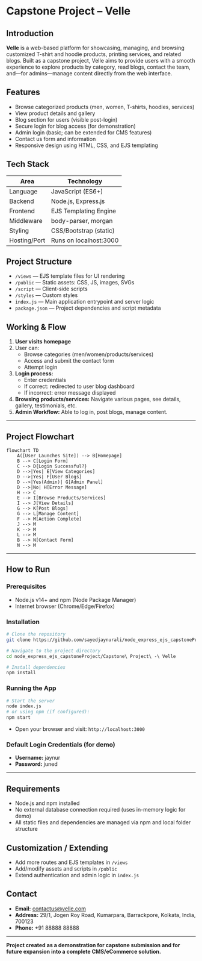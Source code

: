 # Capstone Project – Velle

## Introduction
**Velle** is a web-based platform for showcasing, managing, and browsing customized T-shirt and hoodie products, printing services, and related blogs. Built as a capstone project, Velle aims to provide users with a smooth experience to explore products by category, read blogs, contact the team, and—for admins—manage content directly from the web interface.

## Features
- Browse categorized products (men, women, T-shirts, hoodies, services)
- View product details and gallery
- Blog section for users (visible post-login)
- Secure login for blog access (for demonstration)
- Admin login (basic; can be extended for CMS features)
- Contact us form and information
- Responsive design using HTML, CSS, and EJS templating

## Tech Stack
| Area           | Technology                |
| -------------- | ------------------------ |
| Language       | JavaScript (ES6+)        |
| Backend        | Node.js, Express.js      |
| Frontend       | EJS Templating Engine    |
| Middleware     | body-parser, morgan      |
| Styling        | CSS/Bootstrap (static)   |
| Hosting/Port   | Runs on localhost:3000   |

## Project Structure
- `/views` — EJS template files for UI rendering
- `/public` — Static assets: CSS, JS, images, SVGs
- `/script` — Client-side scripts
- `/styles` — Custom styles
- `index.js` — Main application entrypoint and server logic
- `package.json` — Project dependencies and script metadata

## Working & Flow

1. **User visits homepage**
2. User can:
   - Browse categories (men/women/products/services)
   - Access and submit the contact form
   - Attempt login
3. **Login process:**
   - Enter credentials
   - If correct: redirected to user blog dashboard
   - If incorrect: error message displayed
4. **Browsing products/services:** Navigate various pages, see details, gallery, testimonials, etc.
5. **Admin Workflow:** Able to log in, post blogs, manage content.

---

## Project Flowchart

```mermaid
flowchart TD
    A([User Launches Site]) --> B[Homepage]
    B --> C[Login Form]
    C --> D{Login Successful?}
    D -->|Yes| E[View Categories]
    D -->|Yes| F[User Blogs]
    D -->|Yes(Admin)| G[Admin Panel]
    D -->|No| H[Error Message]
    H --> C
    E --> I[Browse Products/Services]
    I --> J[View Details]
    G --> K[Post Blogs]
    G --> L[Manage Content]
    F --> M[Action Complete]
    J --> M
    K --> M
    L --> M
    B --> N[Contact Form]
    N --> M
```

---

## How to Run

### Prerequisites
- Node.js v14+ and npm (Node Package Manager)
- Internet browser (Chrome/Edge/Firefox)

### Installation

```bash
# Clone the repository
git clone https://github.com/sayedjaynurali/node_express_ejs_capstoneProject.git

# Navigate to the project directory
cd node_express_ejs_capstoneProject/Capstone\ Project\ -\ Velle

# Install dependencies
npm install
```

### Running the App

```bash
# Start the server
node index.js
# or using npm (if configured):
npm start
```
- Open your browser and visit: `http://localhost:3000`

### Default Login Credentials (for demo)
- **Username:** jaynur  
- **Password:** juned  

---

## Requirements
- Node.js and npm installed
- No external database connection required (uses in-memory logic for demo)
- All static files and dependencies are managed via npm and local folder structure

## Customization / Extending
- Add more routes and EJS templates in `/views`
- Add/modify assets and scripts in `/public`
- Extend authentication and admin logic in `index.js`

## Contact
- **Email:** contactus@velle.com  
- **Address:** 29/1, Jogen Roy Road, Kumarpara, Barrackpore, Kolkata, India, 700123  
- **Phone:** +91 88888 88888  

---

**Project created as a demonstration for capstone submission and for future expansion into a complete CMS/eCommerce solution.**
